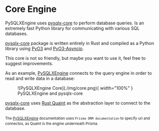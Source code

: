 # Core Engine

PySQLXEngine uses [pysqlx-core](https://github.com/carlos-rian/pysqlx-core) to perform database queries. 
Is an extremely fast Python library for communicating with various SQL databases.

[pysqlx-core](https://github.com/carlos-rian/pysqlx-core) package is written entirely in Rust and compiled as a 
Python library using [PyO3](https://pyo3.rs/v0.17.3/) and [PyO3-Asyncio](https://pyo3.rs/v0.13.2/ecosystem/async-await.html).

This core is not so friendly, but maybe you want to use it, feel free to suggest improvements.

As an example, [PySQLXEngine](/) connects to the query engine in order to read and write data in a database:

<figure markdown>
  ![PySQLXEngine Core](./img/core.png){ width="100%" }
  <figcaption>PySQLXEngine and pysqlx-core</figcaption>
</figure>


[pysqlx-core](https://github.com/carlos-rian/pysqlx-core) uses [Rust Quaint](https://github.com/prisma/quaint) as the abstraction layer to connect to the database.

<small> The [PySQLXEngine](/) documentation uses `Prisma ORM documentation` to specify uri and connectos, as Quaint is the engine underneath Prisma.</small>
